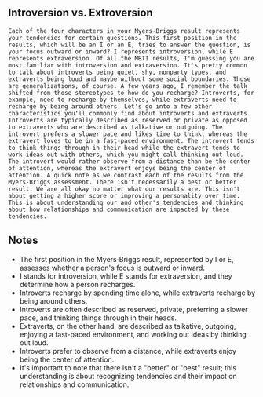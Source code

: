 ## Introversion vs. Extroversion
```
Each of the four characters in your Myers‑Briggs result represents your tendencies for certain questions. This first position in the results, which will be an I or an E, tries to answer the question, is your focus outward or inward? I represents introversion, while E represents extraversion. Of all the MBTI results, I'm guessing you are most familiar with introversion and extraversion. It's pretty common to talk about introverts being quiet, shy, nonparty types, and extraverts being loud and maybe without some social boundaries. Those are generalizations, of course. A few years ago, I remember the talk shifted from those stereotypes to how do you recharge? Introverts, for example, need to recharge by themselves, while extraverts need to recharge by being around others. Let's go into a few other characteristics you'll commonly find about introverts and extraverts. Introverts are typically described as reserved or private as opposed to extraverts who are described as talkative or outgoing. The introvert prefers a slower pace and likes time to think, whereas the extravert loves to be in a fast‑paced environment. The introvert tends to think things through in their head while the extravert tends to work ideas out with others, which you might call thinking out loud. The introvert would rather observe from a distance than be the center of attention, whereas the extravert enjoys being the center of attention. A quick note as we contrast each of the results from the Myers‑Briggs assessment. There isn't necessarily a best or better result. We are all okay no matter what our results are. This isn't about getting a higher score or improving a personality over time. This is about understanding our and other's tendencies and thinking about how relationships and communication are impacted by these tendencies.
```

## Notes
- The first position in the Myers‑Briggs result, represented by I or E, assesses whether a person's focus is outward or inward.
- I stands for introversion, while E stands for extraversion, and they determine how a person recharges.
- Introverts recharge by spending time alone, while extraverts recharge by being around others.
- Introverts are often described as reserved, private, preferring a slower pace, and thinking things through in their heads.
- Extraverts, on the other hand, are described as talkative, outgoing, enjoying a fast-paced environment, and working out ideas by thinking out loud.
- Introverts prefer to observe from a distance, while extraverts enjoy being the center of attention.
- It's important to note that there isn't a "better" or "best" result; this understanding is about recognizing tendencies and their impact on relationships and communication.